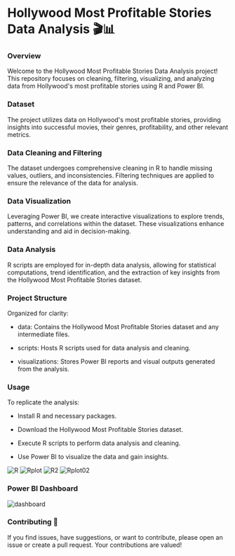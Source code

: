 # Hollywood Most Profitable Stories Data Analysis 🎬📊
### Overview

Welcome to the Hollywood Most Profitable Stories Data Analysis project! This repository focuses on cleaning, filtering, visualizing, and analyzing data from Hollywood's most profitable stories using R and Power BI.

### Dataset

The project utilizes data on Hollywood's most profitable stories, providing insights into successful movies, their genres, profitability, and other relevant metrics.

### Data Cleaning and Filtering

The dataset undergoes comprehensive cleaning in R to handle missing values, outliers, and inconsistencies. Filtering techniques are applied to ensure the relevance of the data for analysis.

### Data Visualization

Leveraging Power BI, we create interactive visualizations to explore trends, patterns, and correlations within the dataset. These visualizations enhance understanding and aid in decision-making.

### Data Analysis

R scripts are employed for in-depth data analysis, allowing for statistical computations, trend identification, and the extraction of key insights from the Hollywood Most Profitable Stories dataset.

### Project Structure

Organized for clarity:

- data: Contains the Hollywood Most Profitable Stories dataset and any intermediate files.

- scripts: Hosts R scripts used for data analysis and cleaning.

- visualizations: Stores Power BI reports and visual outputs generated from the analysis.

### Usage

To replicate the analysis:

- Install R and necessary packages.

- Download the Hollywood Most Profitable Stories dataset.

- Execute R scripts to perform data analysis and cleaning.

- Use Power BI to visualize the data and gain insights.

![R](https://github.com/IlyasHassan1/R-Hollywood-Most-Profitable-Stories/assets/156099554/23e67ff5-5df1-44a2-b9de-e1e9df66c2ef)
![Rplot](https://github.com/IlyasHassan1/R-Hollywood-Most-Profitable-Stories/assets/156099554/b680f81f-87de-49cd-afae-8432e30ab91c)
![R2](https://github.com/IlyasHassan1/R-Hollywood-Most-Profitable-Stories/assets/156099554/5bd40647-cd16-4234-b31e-5cf5163ded66)
![Rplot02](https://github.com/IlyasHassan1/R-Hollywood-Most-Profitable-Stories/assets/156099554/a270d2d5-68d1-46c9-bc7a-9e6f4c304976)

### Power BI Dashboard
![dashboard](https://github.com/IlyasHassan1/R-Hollywood-Most-Profitable-Stories/assets/156099554/8ceeaef3-2cbf-452d-bc5b-383c91b39271)

### Contributing 🚀

If you find issues, have suggestions, or want to contribute, please open an issue or create a pull request. Your contributions are valued!
